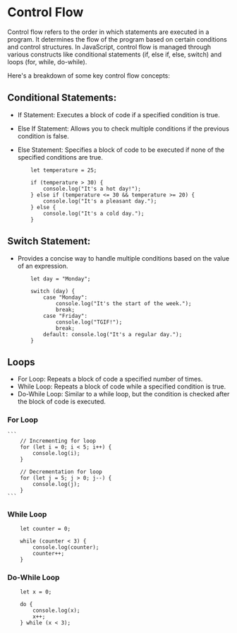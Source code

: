 # Control Flow

Control flow refers to the order in which statements are executed in a program. It determines the flow of the program based on certain conditions and control structures. In JavaScript, control flow is managed through various constructs like conditional statements (if, else if, else, switch) and loops (for, while, do-while).

Here's a breakdown of some key control flow concepts:

## Conditional Statements:

- If Statement: Executes a block of code if a specified condition is true.
- Else If Statement: Allows you to check multiple conditions if the previous condition is false.
- Else Statement: Specifies a block of code to be executed if none of the specified conditions are true.

  ```
      let temperature = 25;

      if (temperature > 30) {
          console.log("It's a hot day!");
      } else if (temperature <= 30 && temperature >= 20) {
          console.log("It's a pleasant day.");
      } else {
          console.log("It's a cold day.");
      }
  ```

## Switch Statement:

- Provides a concise way to handle multiple conditions based on the value of an expression.

  ```
      let day = "Monday";

      switch (day) {
          case "Monday":
              console.log("It's the start of the week.");
              break;
          case "Friday":
              console.log("TGIF!");
              break;
          default: console.log("It's a regular day.");
      }

  ```

## Loops

- For Loop: Repeats a block of code a specified number of times.
- While Loop: Repeats a block of code while a specified condition is true.
- Do-While Loop: Similar to a while loop, but the condition is checked after the block of code is executed.

### For Loop

    ```
        // Incrementing for loop
        for (let i = 0; i < 5; i++) {
            console.log(i);
        }

        // Decrementation for loop
        for (let j = 5; j > 0; j--) {
            console.log(j);
        }
    ```

### While Loop

```
    let counter = 0;

    while (counter < 3) {
        console.log(counter);
        counter++;
    }

```

### Do-While Loop

```
    let x = 0;

    do {
        console.log(x);
        x++;
    } while (x < 3);
```
